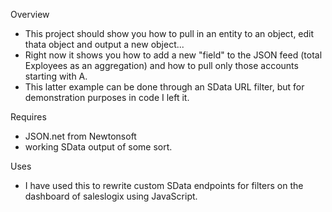 Overview

*	This project should show you how to pull in an entity to an object, edit thata object and output a new object...
*	Right now it shows you how to add a new "field" to the JSON feed (total Exployees as an aggregation) and how to pull only those accounts starting with A.
*	This latter example can be done through an SData URL filter, but for demonstration purposes in code I left it.

Requires

*	JSON.net from Newtonsoft
*	working SData output of some sort.
	
Uses

*	I have used this to rewrite custom SData endpoints for filters on the dashboard of saleslogix using JavaScript.
